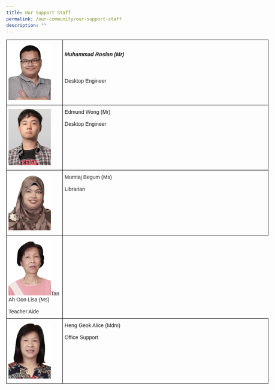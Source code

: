 ```yaml
---
title: Our Support Staff
permalink: /our-community/our-support-staff
description: ""
---
```

<style type="text/css">
.tg  {border-collapse:collapse;border-spacing:0;margin:0px auto;}
.tg td{border-color:black;border-style:solid;border-width:1px;font-family:Arial, sans-serif;font-size:14px;
  overflow:hidden;padding:10px 5px;word-break:normal;}
.tg th{border-color:black;border-style:solid;border-width:1px;font-family:Arial, sans-serif;font-size:14px;
  font-weight:normal;overflow:hidden;padding:10px 5px;word-break:normal;}
.tg .tg-0lax{text-align:left;vertical-align:top}
</style>
<table class="tg" style="undefined;table-layout: fixed; width: 700px">
<colgroup>
<col style="width: 150px">
<col style="width: 550px">
</colgroup>
<tbody>
  <tr>
    <td class="tg-0lax"><img src="/images/sup1.jpeg"></td>
		<td class="tg-0lax"><h5>Muhammad Roslan (Mr)</h5><span style="font-weight:bold"> </span><br><br>Desktop Engineer</td>
  </tr>
  <tr>
    <td class="tg-0lax"><img src="/images/sup2.jpeg"></td>
    <td class="tg-0lax">Edmund Wong (Mr)<br><br>Desktop Engineer</td>
  </tr>
  <tr>
    <td class="tg-0lax"><img src="/images/sup3.jpeg"></td>
    <td class="tg-0lax">Mumtaj Begum (Ms) <br><br>Librarian</td>
  </tr>
  <tr>
    <td class="tg-0lax"><img src="/images/sup4.jpeg">Tan Ah Oon Lisa (Ms) <br><br>Teacher Aide</td>
  </tr>
  <tr>
    <td class="tg-0lax"><img src="/images/sup5.jpeg"></td>
    <td class="tg-0lax">Heng Geok Alice (Mdm) <br><br>Office Support</td>
  </tr>
</tbody>
</table>